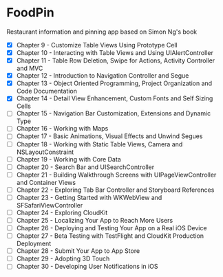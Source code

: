 # FoodPin
Restaurant information and pinning app based on Simon Ng's book

- [X] Chapter 9 - Customize Table Views Using Prototype Cell
- [X] Chapter 10 - Interacting with Table Views and Using UIAlertController
- [X] Chapter 11 - Table Row Deletion, Swipe for Actions, Activity Controller and MVC
- [X] Chapter 12 - Introduction to Navigation Controller and Segue
- [X] Chapter 13 - Object Oriented Programming, Project Organization and Code Documentation
- [X] Chapter 14 - Detail View Enhancement, Custom Fonts and Self Sizing Cells
- [ ] Chapter 15 - Navigation Bar Customization, Extensions and Dynamic Type
- [ ] Chapter 16 - Working with Maps
- [ ] Chapter 17 - Basic Animations, Visual Effects and Unwind Segues
- [ ] Chapter 18 - Working with Static Table Views, Camera and NSLayoutConstraint
- [ ] Chapter 19 - Working with Core Data
- [ ] Chapter 20 - Search Bar and UISearchController
- [ ] Chapter 21 - Building Walkthrough Screens with UIPageViewController and Container Views
- [ ] Chapter 22 - Exploring Tab Bar Controller and Storyboard References
- [ ] Chapter 23 - Getting Started with WKWebView and SFSafariViewController
- [ ] Chapter 24 - Exploring CloudKit
- [ ] Chapter 25 - Localizing Your App to Reach More Users
- [ ] Chapter 26 - Deploying and Testing Your App on a Real iOS Device
- [ ] Chapter 27 - Beta Testing with TestFlight and CloudKit Production Deployment
- [ ] Chapter 28 - Submit Your App to App Store
- [ ] Chapter 29 - Adopting 3D Touch
- [ ] Chapter 30 - Developing User Notifications in iOS
